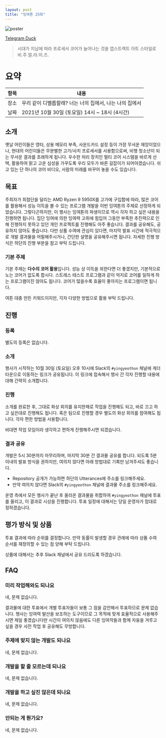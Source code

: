 ```yaml
---
layout: post
title: "잉여톤 25회"
---
```


![poster](/images/25/poster.jpg)

<a href='https://telegram.org/'>Telegram Duck</a>

> 시대가 지남에 따라 프로세서 코어가 늘어나는 것을 앱스트랙트 아트 스타일로 비.주.얼.라.이.즈.

# 요약

| 항목 | 내용                                                |
| ---- | --------------------------------------------------- |
| 장소 | 우리 같이 디벨롭할래? 너는 너의 집에서, 나는 나의 집에서 |
| 날짜 | 2021년 10월 30일 (토요일) 14시 ~ 18시 (4시간) |

## 소개

옛날 어린이들은 영타, 상용 메모리 부족, 사운드카드 설정 등이 가장 무서운 재앙이었으나, 현대의 어린이들은 무분별한 고가/사치 프로세서를 사용함으로써, 비행 청소년이 되는 무서운 결과를 초래하게 됩니다.
우수한 처리 장치인 멀티 코어 시스템을 바르게 선택, 활용하여 맑고 고운 심성을 가꾸도록 우리 모두가 바른 길잡이가 되어야겠습니다.
쉬고 있는 단 하나의 코어 비디오, 사람의 미래를 바꾸어 놓을 수도 있습니다.

## 목표

주최자가 최첨단을 달리는 AMD Ryzen 9 5950X를 고가에 구입함에 따라, 많은 코어를 활용해서 성능 이득을 볼 수 있는 프로그램 개발을 이번 잉여톤의 주제로 선정하게 되었습니다. 그렇다곤하지만, 이 행사는 잉여톤의 파생이므로 역시 각자 하고 싶은 내용을 진행하면 됩니다. 집단 잉여에 의한 잉여력 고취에 힘입어 그동안 부족한 추진력으로 인해 진행하지 못하고 있던 개인 프로젝트를 진행해도 아주 좋습니다. 결과를 공유해도, 공유하지 않아도 좋습니다. 다만 상품 수여에 관심이 있다면, 마지막 발표 시간에 적극적으로 개발 결과물을 어필해주시거나, 간단한 설명을 공유해주시면 됩니다. 자세한 진행 방식은 하단의 진행 부분을 참고 부탁 드립니다.

### 기본 주제

기본 주제는 **다수의 코어 활용**입니다. 성능 상 이득을 꾀한다면 더 좋겠지만, 기본적으로 노는 코어가 없도록 합시다.
스트레스 테스트 프로그램과 같이 억지로 코어를 일하게 하는 프로그램이진 않아도 됩니다.
코어가 많을수록 효율이 좋아지는 프로그램이면 됩니다.

여튼 대충 만든 키워드이지만, 각자 다양한 방법으로 활용 부탁 드립니다.

## 진행

### 등록

별도의 등록은 없습니다.

### 소개

행사가 시작하는 10월 30일 (토요일) 오후 10시에 Slack의 `#yingyeothon` 채널에 게더타운으로 이동하는 링크가 공유됩니다. 이 링크에 접속해서 행사 간 각자 진행할 내용에 대해 간략히 소개합니다.

### 진행

소개를 완료한 후, 그대로 화상 회의를 유지한채로 작업을 진행해도 되고, 바로 끄고 하고 싶은대로 진행해도 됩니다. 혹은 팀으로 진행할 경우 별도의 화상 회의를 참여해도 됩니다. 각자 편한 방법을 사용합니다.

비대면 작업 모임이라 생각하고 편하게 진행해주시면 되겠습니다.

### 결과 공유

개발은 5시 30분까지 마무리하며, 마지막 30분 간 결과물 공유를 합니다. 되도록 5분 이내의 발표 방식을 권하지만, 여의치 않다면 아래 방법대로 기록만 남겨주셔도 좋습니다.

- Repository 공개가 가능하면 하단의 Utterances에 주소를 링크해주세요.
- 만약 여의치 않다면 Slack의 `#yingyeothon` 채널에 결과물 주소를 링크해주세요.

운영 측에서 모든 행사가 끝난 후 올라온 결과물을 취합하여 `#yingyeothon` 채널에 투표를 올리고, 이 결과로 시상을 진행합니다. 투표 일정에 대해서는 당일 운영자가 맘대로 정하겠습니다.

## 평가 방식 및 상품

투표 결과에 따라 순위를 결정합니다. 만약 동률이 발생할 경우 관례에 따라 상품 수여 순서를 재정의할 수 있는 점 양해 부탁 드립니다.

상품에 대해서는 추후 Slack 채널에서 공유 드리도록 하겠습니다.

## FAQ

### 미리 작업해와도 되나요

네, 문제 없습니다.

결과물에 대한 투표에서 개별 투표자들이 보통 그 점을 감안해서 투표하므로 문제 없습니다. 행사는 잉여력 발산을 보조하는 도구이므로 그 목적에 맞게 효율적으로 사용해주시면 제일 좋겠습니다만 시간이 여의치 않음에도 다른 잉여작들과 함께 자웅을 겨루고 싶을 경우 사전 작업 후 공유해도 무방합니다.

### 주제에 맞지 않는 개발도 되나요

네, 문제 없습니다.

### 개발을 할 줄 모르는데 되나요

네, 문제 없습니다.

### 개발을 하고 싶진 않은데 되나요

네, 문제 없습니다.

### 안되는 게 뭔가요?

네, 문제 없습니다.

